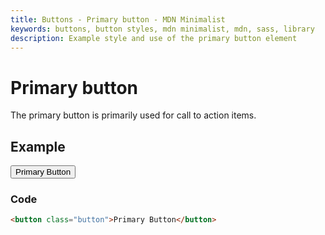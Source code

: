 ```yaml
---
title: Buttons - Primary button - MDN Minimalist
keywords: buttons, button styles, mdn minimalist, mdn, sass, library
description: Example style and use of the primary button element
---
```


# Primary button

The primary button is primarily used for call to action items.

## Example

<button class="button">Primary Button</button>

### Code

```html
<button class="button">Primary Button</button>
```
